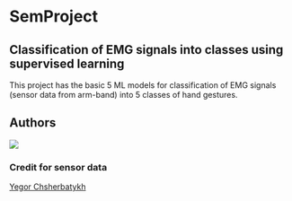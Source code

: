 # SemProject
## Classification of EMG signals into classes using supervised learning
This project has the basic 5 ML models for classification of EMG signals (sensor data from arm-band) into 5 classes of hand gestures.




## Authors
<a href="https://github.com/OWNER/REPO/graphs/contributors">
  <img src="https://contrib.rocks/image?repo=OWNER/REPO" />
</a>



### Credit for sensor data
[Yegor Chsherbatykh](https://github.com/yegorsch)

